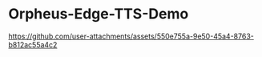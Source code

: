# **Orpheus-Edge-TTS-Demo**


https://github.com/user-attachments/assets/550e755a-9e50-45a4-8763-b812ac55a4c2

 
